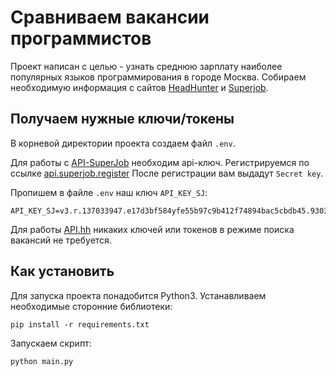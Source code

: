 # Сравниваем вакансии программистов

Проект написан с целью - узнать среднюю зарплату наиболее популярных языков программирования в городе Москва. Собираем необходимую информация с сайтов [HeadHunter](https://hh.ru/) и [Superjob](https://www.superjob.ru/).
## Получаем нужные ключи/токены
В корневой директории проекта создаем файл `.env`.

Для работы с [API-SuperJob](https://api.superjob.ru/) необходим api-ключ. Регистрируемся по ссылке [api.superjob.register](https://api.superjob.ru/register) После регистрации вам выдадут `Secret key`. 

Пропишем в файле `.env` наш ключ `API_KEY_SJ`:
```
API_KEY_SJ=v3.r.137033947.e17d3bf584yfe55b97c9b412f74894bac5cbdb45.93030dde73e82bb0d0d99db4ccb9ec242b277be3
```
Для работы [API.hh](https://dev.hh.ru/) никаких ключей или токенов в режиме поиска вакансий не требуется.
## Как установить

Для запуска проекта понадобится Python3. Устанавливаем необходимые сторонние библиотеки:
```
pip install -r requirements.txt
```
Запускаем скрипт:
```
python main.py
```